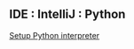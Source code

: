 IDE : IntelliJ : Python
---

[Setup Python interpreter](https://www.jetbrains.com/help/idea/creating-virtual-environment.html)
